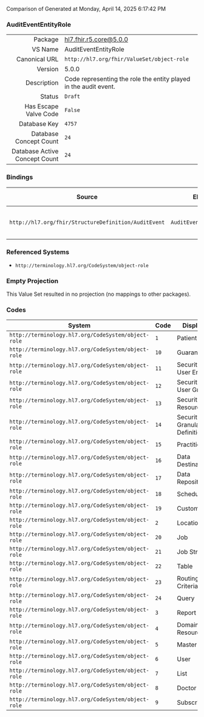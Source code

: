 Comparison of 
Generated at Monday, April 14, 2025 6:17:42 PM

### AuditEventEntityRole

|      |     |
| ---: | --- |
| Package | hl7.fhir.r5.core@5.0.0 |
| VS Name | AuditEventEntityRole |
| Canonical URL | `http://hl7.org/fhir/ValueSet/object-role` |
| Version | 5.0.0 |
| Description | Code representing the role the entity played in the audit event. |
| Status | `Draft` |
| Has Escape Valve Code | `False` |
| Database Key | `4757` |
| Database Concept Count | `24` |
| Database Active Concept Count | `24` |
### Bindings

| Source | Element | Binding | Strength | Element Short |
| ------ | ------- | ------- | -------- | ------------- |
| `http://hl7.org/fhir/StructureDefinition/AuditEvent` | `AuditEvent.entity.role` | `http://hl7.org/fhir/ValueSet/object-role` | `Example` | What role the entity played |

### Referenced Systems

* `http://terminology.hl7.org/CodeSystem/object-role`
### Empty Projection

This Value Set resulted in no projection (no mappings to other packages).

### Codes

| System | Code | Display |
| ------ | ---- | ------- |
| `http://terminology.hl7.org/CodeSystem/object-role` | `1` | Patient |
| `http://terminology.hl7.org/CodeSystem/object-role` | `10` | Guarantor |
| `http://terminology.hl7.org/CodeSystem/object-role` | `11` | Security User Entity |
| `http://terminology.hl7.org/CodeSystem/object-role` | `12` | Security User Group |
| `http://terminology.hl7.org/CodeSystem/object-role` | `13` | Security Resource |
| `http://terminology.hl7.org/CodeSystem/object-role` | `14` | Security Granularity Definition |
| `http://terminology.hl7.org/CodeSystem/object-role` | `15` | Practitioner |
| `http://terminology.hl7.org/CodeSystem/object-role` | `16` | Data Destination |
| `http://terminology.hl7.org/CodeSystem/object-role` | `17` | Data Repository |
| `http://terminology.hl7.org/CodeSystem/object-role` | `18` | Schedule |
| `http://terminology.hl7.org/CodeSystem/object-role` | `19` | Customer |
| `http://terminology.hl7.org/CodeSystem/object-role` | `2` | Location |
| `http://terminology.hl7.org/CodeSystem/object-role` | `20` | Job |
| `http://terminology.hl7.org/CodeSystem/object-role` | `21` | Job Stream |
| `http://terminology.hl7.org/CodeSystem/object-role` | `22` | Table |
| `http://terminology.hl7.org/CodeSystem/object-role` | `23` | Routing Criteria |
| `http://terminology.hl7.org/CodeSystem/object-role` | `24` | Query |
| `http://terminology.hl7.org/CodeSystem/object-role` | `3` | Report |
| `http://terminology.hl7.org/CodeSystem/object-role` | `4` | Domain Resource |
| `http://terminology.hl7.org/CodeSystem/object-role` | `5` | Master file |
| `http://terminology.hl7.org/CodeSystem/object-role` | `6` | User |
| `http://terminology.hl7.org/CodeSystem/object-role` | `7` | List |
| `http://terminology.hl7.org/CodeSystem/object-role` | `8` | Doctor |
| `http://terminology.hl7.org/CodeSystem/object-role` | `9` | Subscriber |
